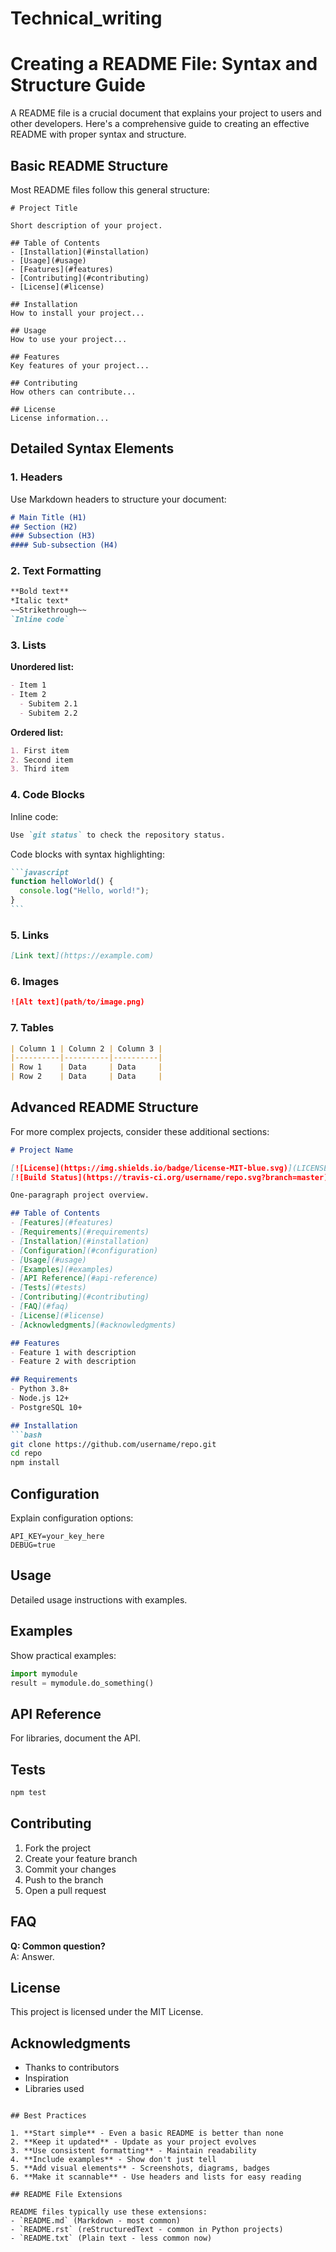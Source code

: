# Technical_writing
# Creating a README File: Syntax and Structure Guide

A README file is a crucial document that explains your project to users and other developers. Here's a comprehensive guide to creating an effective README with proper syntax and structure.

## Basic README Structure

Most README files follow this general structure:

```
# Project Title

Short description of your project.

## Table of Contents
- [Installation](#installation)
- [Usage](#usage)
- [Features](#features)
- [Contributing](#contributing)
- [License](#license)

## Installation
How to install your project...

## Usage
How to use your project...

## Features
Key features of your project...

## Contributing
How others can contribute...

## License
License information...
```

## Detailed Syntax Elements

### 1. Headers

Use Markdown headers to structure your document:

```markdown
# Main Title (H1)
## Section (H2)
### Subsection (H3)
#### Sub-subsection (H4)
```

### 2. Text Formatting

```markdown
**Bold text**
*Italic text*
~~Strikethrough~~
`Inline code`
```

### 3. Lists

**Unordered list:**
```markdown
- Item 1
- Item 2
  - Subitem 2.1
  - Subitem 2.2
```

**Ordered list:**
```markdown
1. First item
2. Second item
3. Third item
```

### 4. Code Blocks

Inline code:
```markdown
Use `git status` to check the repository status.
```

Code blocks with syntax highlighting:
````markdown
```javascript
function helloWorld() {
  console.log("Hello, world!");
}
```
````

### 5. Links

```markdown
[Link text](https://example.com)
```

### 6. Images

```markdown
![Alt text](path/to/image.png)
```

### 7. Tables

```markdown
| Column 1 | Column 2 | Column 3 |
|----------|----------|----------|
| Row 1    | Data     | Data     |
| Row 2    | Data     | Data     |
```

## Advanced README Structure

For more complex projects, consider these additional sections:

```markdown
# Project Name

[![License](https://img.shields.io/badge/license-MIT-blue.svg)](LICENSE)
[![Build Status](https://travis-ci.org/username/repo.svg?branch=master)](https://travis-ci.org/username/repo)

One-paragraph project overview.

## Table of Contents
- [Features](#features)
- [Requirements](#requirements)
- [Installation](#installation)
- [Configuration](#configuration)
- [Usage](#usage)
- [Examples](#examples)
- [API Reference](#api-reference)
- [Tests](#tests)
- [Contributing](#contributing)
- [FAQ](#faq)
- [License](#license)
- [Acknowledgments](#acknowledgments)

## Features
- Feature 1 with description
- Feature 2 with description

## Requirements
- Python 3.8+
- Node.js 12+
- PostgreSQL 10+

## Installation
```bash
git clone https://github.com/username/repo.git
cd repo
npm install
```

## Configuration
Explain configuration options:
```env
API_KEY=your_key_here
DEBUG=true
```

## Usage
Detailed usage instructions with examples.

## Examples
Show practical examples:
```python
import mymodule
result = mymodule.do_something()
```

## API Reference
For libraries, document the API.

## Tests
```bash
npm test
```

## Contributing
1. Fork the project
2. Create your feature branch
3. Commit your changes
4. Push to the branch
5. Open a pull request

## FAQ
**Q: Common question?**  
A: Answer.

## License
This project is licensed under the MIT License.

## Acknowledgments
- Thanks to contributors
- Inspiration
- Libraries used
```

## Best Practices

1. **Start simple** - Even a basic README is better than none
2. **Keep it updated** - Update as your project evolves
3. **Use consistent formatting** - Maintain readability
4. **Include examples** - Show don't just tell
5. **Add visual elements** - Screenshots, diagrams, badges
6. **Make it scannable** - Use headers and lists for easy reading

## README File Extensions

README files typically use these extensions:
- `README.md` (Markdown - most common)
- `README.rst` (reStructuredText - common in Python projects)
- `README.txt` (Plain text - less common now)


